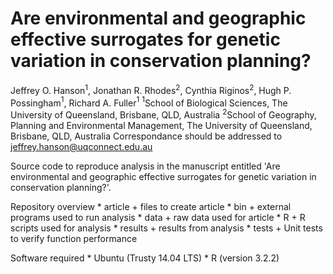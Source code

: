 Are environmental and geographic effective surrogates for genetic variation in conservation planning?
========================================================================================================

Jeffrey O. Hanson$^1$, Jonathan R. Rhodes$^2$, Cynthia Riginos$^2$, Hugh P. Possingham$^1$, Richard A. Fuller$^1$
$^1$School of Biological Sciences, The University of Queensland, Brisbane, QLD, Australia
$^2$School of Geography, Planning and Environmental Management, The University of Queensland, Brisbane, QLD, Australia
Correspondance should be addressed to jeffrey.hanson@uqconnect.edu.au

Source code to reproduce analysis in the manuscript entitled 'Are environmental and geographic effective surrogates for genetic variation in conservation planning?'. 

Repository overview
	* article
		+ files to create article
	* bin
		+ external programs used to run analysis
	* data
		+ raw data used for article
	* R
		+ R scripts used for analysis
	* results
		+ results from analysis
	* tests
		+ Unit tests to verify function performance

Software required
	* Ubuntu (Trusty 14.04 LTS)
	* R (version 3.2.2)
		